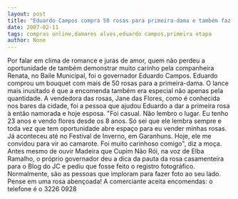 ```yaml
---
layout: post
title: "Eduardo Campos compra 50 rosas para primeira-dama e também faz feliz vendedora casamenteira"
date: 2007-02-11
tags: compras online,damares alves,eduardo campos,primeira etapa
author: None
---
```


Por falar em clima de romance e juras de amor, quem não perdeu a oportunidade de também demonstrar muito carinho pela companheira Renata, no Baile Municipal,&nbsp;foi o governador Eduardo Campos.
Eduardo comprou um bouquet com mais de 50 rosas para a primeira-dama.
O lance mais inusitado é que a encomenda também era especial não apenas pela quantidade.
A vendedora das rosas, Jane das Flores, como é conhecida nos bares da cidade, foi a pessoa que ajudou Eduardo a dar a primeira rosa à então namorada e hoje esposa.
\"Foi casual. Não lembro o lugar. Eu tenho 23 anos e vendo flores desde os 8 anos. Só sei que ele lembra sempre e toda vez que tem oportunidade abre espaço para eu vender minhas rosas. Já aconteceu até no Festival de Inverno, em Garanhuns. Hoje, ele me convidou para vir ao camarote. Foi muito carinhoso comigo\", diz a moça.
Antes mesmo de ouvir Madeira que Cupim Não Rói, na voz de Elba Ramalho, o próprio governador deu a dica da pauta da rosa casamenteira para o Blog do JC e pediu que fosse feito o registro fotográfico. Normalmente, são as pessoas que imploram para fazer foto ao seu lado.
Pense em uma rosa abençoada!
A comerciante aceita encomendas: o telefone é o 3226 0928 